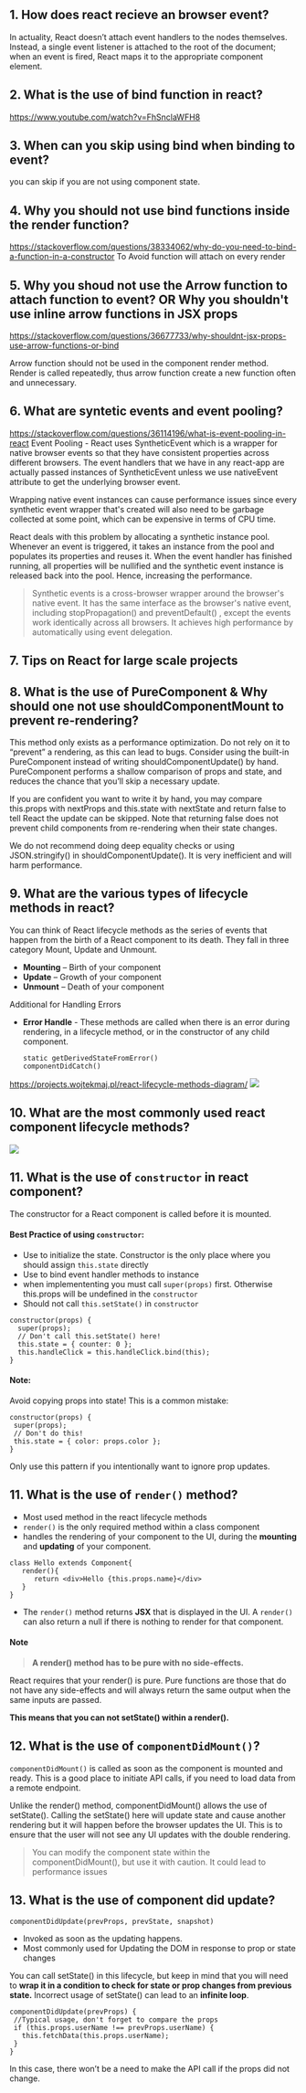 ## 1. How does react recieve an browser event?
In actuality, React doesn’t attach event handlers to the nodes themselves.
Instead, a single event listener is attached to the root of the document; 
when an event is fired, React maps it to the appropriate component element.
      
## 2. What is the use of bind function in react?
https://www.youtube.com/watch?v=FhSnclaWFH8
      
## 3. When can you skip using bind when binding to event?
you can skip if you are not using component state.
      
## 4. Why you should not use bind functions inside the render function?
https://stackoverflow.com/questions/38334062/why-do-you-need-to-bind-a-function-in-a-constructor
To Avoid function will attach on every render
      
## 5. Why you shoud not use the Arrow function to attach function to event? OR Why you shouldn't use inline arrow functions in JSX props
https://stackoverflow.com/questions/36677733/why-shouldnt-jsx-props-use-arrow-functions-or-bind

Arrow function should not be used in the component render method. Render is called repeatedly, thus arrow function create a new function often and unnecessary. 

## 6. What are syntetic events and event pooling?
https://stackoverflow.com/questions/36114196/what-is-event-pooling-in-react
Event Pooling - React uses SyntheticEvent which is a wrapper for native browser events so that they have consistent properties across different browsers. 
The event handlers that we have in any react-app are actually passed instances of SyntheticEvent unless 
we use nativeEvent attribute to get the underlying browser event.

Wrapping native event instances can cause performance issues since every synthetic event wrapper
that's created will also need to be garbage collected at some point, which can be expensive in terms of CPU time.

React deals with this problem by allocating a synthetic instance pool. 
Whenever an event is triggered, it takes an instance from the pool and populates its properties and reuses it. 
When the event handler has finished running, all properties will be nullified and the synthetic event instance is released back into the pool. 
Hence, increasing the performance.

> Synthetic events is a cross-browser wrapper around the browser's native event. 
  It has the same interface as the browser's native event, including stopPropagation() and preventDefault() , 
  except the events work identically across all browsers. It achieves high performance by automatically using event delegation.

## 7. Tips on React for large scale projects

## 8. What is the use of PureComponent & Why should one not use shouldComponentMount to prevent re-rendering?
This method only exists as a performance optimization. Do not rely on it to “prevent” a rendering, as this can lead to bugs. 
Consider using the built-in PureComponent instead of writing shouldComponentUpdate() by hand. 
PureComponent performs a shallow comparison of props and state, and reduces the chance that you’ll skip a necessary update.

If you are confident you want to write it by hand, you may compare this.props with nextProps and this.state with nextState and 
return false to tell React the update can be skipped. Note that returning false does not prevent child components from re-rendering when their state changes.

We do not recommend doing deep equality checks or using JSON.stringify() in shouldComponentUpdate(). It is very inefficient and will harm performance.

## 9. What are the various types of lifecycle methods in react?
You can think of React lifecycle methods as the series of events that happen from the birth of a React component to its death.
They fall in three category Mount, Update and Unmount.

   + **Mounting** – Birth of your component
   + **Update** – Growth of your component
   + **Unmount** – Death of your component
   
   Additional for Handling Errors
   + **Error Handle** - These methods are called when there is an error during rendering, in a lifecycle method, or in the constructor of any child component.
      ```   
      static getDerivedStateFromError()
      componentDidCatch()
      ```
      
   https://projects.wojtekmaj.pl/react-lifecycle-methods-diagram/
   ![](https://i2.wp.com/programmingwithmosh.com/wp-content/uploads/2018/10/Screen-Shot-2018-10-31-at-1.44.28-PM.png?ssl=1)
   
## 10. What are the most commonly used react component lifecycle methods?
![](https://projects.wojtekmaj.pl/react-lifecycle-methods-diagram/ogimage.png)

## 11. What is the use of `constructor` in react component?
The constructor for a React component is called before it is mounted.
#### Best Practice of using `constructor`:
+ Use to initialize the state. Constructor is the only place where you should assign `this.state` directly
+ Use to bind event handler methods to instance 
+ when implemententing you must call `super(props)` first. Otherwise this.props will be undefined in the `constructor`
+ Should not call `this.setState()` in  `constructor`
```
constructor(props) {
  super(props);
  // Don't call this.setState() here!
  this.state = { counter: 0 };
  this.handleClick = this.handleClick.bind(this);
}
```
#### Note:
Avoid copying props into state! This is a common mistake:
```
constructor(props) {
 super(props);
 // Don't do this!
 this.state = { color: props.color };
}
```
Only use this pattern if you intentionally want to ignore prop updates.

## 11. What is the use of `render()` method?
+ Most used method in the react lifecycle methods 
+ `render()` is the only required method within a class component
+ handles the rendering of your component to the UI, during the **mounting** and **updating** of your component.
```
class Hello extends Component{
   render(){
      return <div>Hello {this.props.name}</div>
   }
}
```
+ The `render()` method returns **JSX** that is displayed in the UI. 
  A `render()` can also return a null if there is nothing to render for that component.

#### Note
> **A render() method has to be pure with no side-effects.**

React requires that your render() is pure. 
Pure functions are those that do not have any side-effects and 
will always return the same output when the same inputs are passed.

**This means that you can not setState() within a render().**

## 12. What is the use of `componentDidMount()`?
`componentDidMount()` is called as soon as the component is mounted and ready. 
This is a good place to initiate API calls, if you need to load data from a remote endpoint.

Unlike the render() method, componentDidMount() allows the use of setState(). 
Calling the setState() here will update state and cause another rendering 
but it will happen before the browser updates the UI. 
This is to ensure that the user will not see any UI updates with the double rendering.

> You can modify the component state within the componentDidMount(), 
but use it with caution. It could lead to performance issues

## 13. What is the use of component did update?

`componentDidUpdate(prevProps, prevState, snapshot)`

+ Invoked as soon as the updating happens.
+ Most commonly used for Updating the DOM in response to prop or state changes

You can call setState() in this lifecycle, but keep in mind that you will need to **wrap it in a condition to check for state or prop changes from previous state.**
Incorrect usage of setState() can lead to an **infinite loop**.

```
componentDidUpdate(prevProps) {
 //Typical usage, don't forget to compare the props
 if (this.props.userName !== prevProps.userName) {
   this.fetchData(this.props.userName);
 }
}
```
In this case, there won’t be a need to make the API call if the props did not change.

